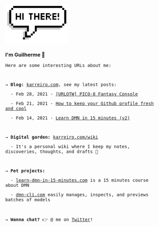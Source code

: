 <img src="./assets/hi_there.png?raw=true" alt="Hi there"
  width="200px">
<h3>I'm Guilherme 👋</h3>
<samp>
  <p>Here are some interesting URLs about me:</p>
  <br />
  <p>
    → <b>Blog:</b> <a href="https://karreiro.com">karreiro.com</a>, see my latest posts:
  </p>
  <p>&nbsp; - Feb 28, 2021 - <a href="http://karreiro.com/2021/02/28/urlotw-pico-8-fantasy-console/">[URLOTW] PICO-8 Fantasy Console</a></p>
  <p>&nbsp; - Feb 21, 2021 - <a href="http://karreiro.com/2021/02/21/how-to-keep-your-github-profile-fresh-and-cool/">How to keep your Github profile fresh and cool</a></p>
  <p>&nbsp; - Feb 14, 2021 - <a href="http://karreiro.com/2021/02/14/learn-dmn-in-15-minutes-v2/">Learn DMN in 15 minutes (v2)</a></p>
  <br />
  <p>
    → <b>Digital garden:</b> <a href="https://karreiro.com/wiki">karreiro.com/wiki</a>
  </p>
  <p>&nbsp; - It's a personal wiki where I keep my notes, discoveries, thoughts, and drafts 🌱</p>
  <br />
  <p>
    → <b>Pet projects:</b>
  </p>
  <p>&nbsp; - <a href="https://learn-dmn-in-15-minutes.com">learn-dmn-in-15-minutes.com</a> is a 15 minutes course about DMN</p>
  <p>&nbsp; - <a href="https://dmn-cli.com/">dmn-cli.com</a> easily manages, inspects, and previews batches of models</p>
  <br />
  <p>
    → <b>Wanna chat?</b> 👉 @ me on <a href="https://twitter.com/karreiro_">Twitter</a>!
  </p>
</samp>
